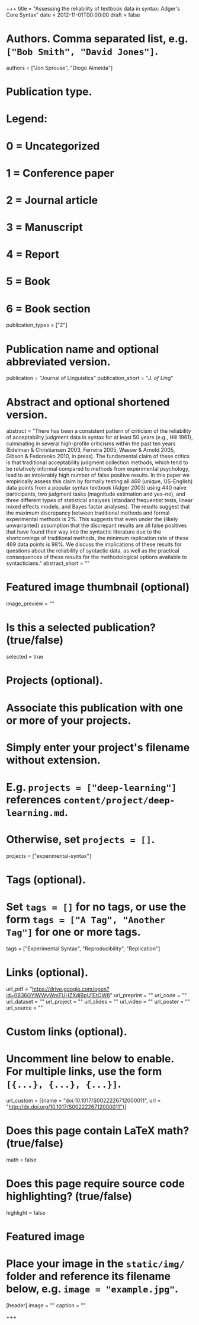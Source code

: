 +++
title = "Assessing the reliability of textbook data in syntax: Adger's Core Syntax"
date = 2012-11-01T00:00:00
draft = false

# Authors. Comma separated list, e.g. `["Bob Smith", "David Jones"]`.
authors = ["Jon Sprouse", "Diogo Almeida"]

# Publication type.
# Legend:
# 0 = Uncategorized
# 1 = Conference paper
# 2 = Journal article
# 3 = Manuscript
# 4 = Report
# 5 = Book
# 6 = Book section
publication_types = ["2"]

# Publication name and optional abbreviated version.
publication = "Journal of Linguistics"
publication_short = "*J. of Ling*"

# Abstract and optional shortened version.
abstract = "There has been a consistent pattern of criticism of the reliability of acceptability judgment data in syntax for at least 50 years (e.g., Hill 1961), culminating in several high-profile criticisms within the past ten years (Edelman & Christiansen 2003, Ferreira 2005, Wasow & Arnold 2005, Gibson & Fedorenko 2010, in press). The fundamental claim of these critics is that traditional acceptability judgment collection methods, which tend to be relatively informal compared to methods from experimental psychology, lead to an intolerably high number of false positive results. In this paper we empirically assess this claim by formally testing all 469 (unique, US-English) data points from a popular syntax textbook (Adger 2003) using 440 naïve participants, two judgment tasks (magnitude estimation and yes–no), and three different types of statistical analyses (standard frequentist tests, linear mixed effects models, and Bayes factor analyses). The results suggest that the maximum discrepancy between traditional methods and formal experimental methods is 2%. This suggests that even under the (likely unwarranted) assumption that the discrepant results are all false positives that have found their way into the syntactic literature due to the shortcomings of traditional methods, the minimum replication rate of these 469 data points is 98%. We discuss the implications of these results for questions about the reliability of syntactic data, as well as the practical consequences of these results for the methodological options available to syntacticians."
abstract_short = ""

# Featured image thumbnail (optional)
image_preview = ""

# Is this a selected publication? (true/false)
selected = true

# Projects (optional).
#   Associate this publication with one or more of your projects.
#   Simply enter your project's filename without extension.
#   E.g. `projects = ["deep-learning"]` references `content/project/deep-learning.md`.
#   Otherwise, set `projects = []`.
projects = ["experimental-syntax"]

# Tags (optional).
#   Set `tags = []` for no tags, or use the form `tags = ["A Tag", "Another Tag"]` for one or more tags.
tags = ["Experimental Syntax", "Reproducibility", "Replication"]

# Links (optional).
url_pdf = "https://drive.google.com/open?id=0B36GYIWWvWmTUHZXdjBpU1EtOW8"
url_preprint = ""
url_code = ""
url_dataset = ""
url_project = ""
url_slides = ""
url_video = ""
url_poster = ""
url_source = ""


# Custom links (optional).
#   Uncomment line below to enable. For multiple links, use the form `[{...}, {...}, {...}]`.
url_custom = [{name = "doi:10.1017/S0022226712000011", url = "http://dx.doi.org/10.1017/S0022226712000011"}]

# Does this page contain LaTeX math? (true/false)
math = false

# Does this page require source code highlighting? (true/false)
highlight = false

# Featured image
# Place your image in the `static/img/` folder and reference its filename below, e.g. `image = "example.jpg"`.
[header]
image = ""
caption = ""

+++
